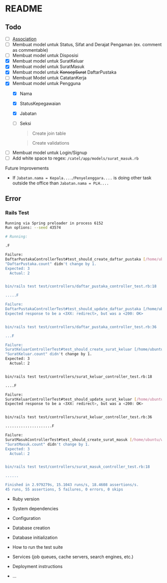 # README

## Todo
* [ ] [Association](https://github.com/plataformatec/simple_form#associations)
* [ ] Membuat model untuk Status, Sifat and Derajat Pengaman (ex. comment as commentable)
* [ ] Membuat model untuk Disposisi
* [x] Membuat model untuk SuratKeluar
* [x] Membuat model untuk SuratMasuk
* [x] Membuat model untuk ~~KonsepSurat~~ DaftarPustaka
* [ ] Membuat Model untuk CatatanKerja
* [x] Membuat model untuk Pengguna
  * [x] Nama
  * [x] StatusKepegawaian
  * [x] Jabatan
  * [ ] Seksi

    > Create join table

    > Create validations

* [ ] Membuat model untuk Login/Signup
* [ ] Add white space to regex: `/catel/app/models/surat_masuk.rb`

Future Improvements
* If `Jabatan.nama = Kepala..../Penyelenggara....` is doing other task outside the office than `Jabatan.nama = PLH....`

## Error
### Rails Test
```bash
Running via Spring preloader in process 6152
Run options: --seed 43574

# Running:

.F

Failure:
DaftarPustakaControllerTest#test_should_create_daftar_pustaka [/home/ubuntu/workspace/catel/test/controllers/daftar_pustaka_controller_test.rb:19]:
"DaftarPustaka.count" didn't change by 1.
Expected: 3
  Actual: 2


bin/rails test test/controllers/daftar_pustaka_controller_test.rb:18

.....F

Failure:
DaftarPustakaControllerTest#test_should_update_daftar_pustaka [/home/ubuntu/workspace/catel/test/controllers/daftar_pustaka_controller_test.rb:38]:
Expected response to be a <3XX: redirect>, but was a <200: OK>


bin/rails test test/controllers/daftar_pustaka_controller_test.rb:36

...F

Failure:
SuratKeluarControllerTest#test_should_create_surat_keluar [/home/ubuntu/workspace/catel/test/controllers/surat_keluar_controller_test.rb:19]:
"SuratKeluar.count" didn't change by 1.
Expected: 3
  Actual: 2


bin/rails test test/controllers/surat_keluar_controller_test.rb:18

....F

Failure:
SuratKeluarControllerTest#test_should_update_surat_keluar [/home/ubuntu/workspace/catel/test/controllers/surat_keluar_controller_test.rb:38]:
Expected response to be a <3XX: redirect>, but was a <200: OK>


bin/rails test test/controllers/surat_keluar_controller_test.rb:36

.....................F

Failure:
SuratMasukControllerTest#test_should_create_surat_masuk [/home/ubuntu/workspace/catel/test/controllers/surat_masuk_controller_test.rb:19]:
"SuratMasuk.count" didn't change by 1.
Expected: 3
  Actual: 2


bin/rails test test/controllers/surat_masuk_controller_test.rb:18

......

Finished in 2.979279s, 15.1043 runs/s, 18.4608 assertions/s.
45 runs, 55 assertions, 5 failures, 0 errors, 0 skips
```


* Ruby version

* System dependencies

* Configuration

* Database creation

* Database initialization

* How to run the test suite

* Services (job queues, cache servers, search engines, etc.)

* Deployment instructions

* ...
